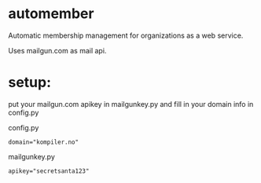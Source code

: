 # automember
Automatic membership management for organizations as a web service.

Uses mailgun.com as mail api.


# setup:
put your mailgun.com apikey in mailgunkey.py and fill in your domain info in config.py

config.py
```
domain="kompiler.no"
```

mailgunkey.py
```
apikey="secretsanta123"
```
